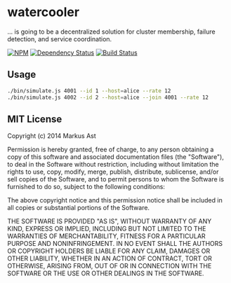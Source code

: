 # watercooler

... is going to be a decentralized solution for cluster membership, failure detection, and service coordination.

[![NPM][npm]](https://npmjs.org/package/watercooler)
[![Dependency Status][dependencies]](https://david-dm.org/rkusa/watercooler)
[![Build Status][travis]](http://travis-ci.org/rkusa/watercooler)

## Usage

```bash
./bin/simulate.js 4001 --id 1 --host=alice --rate 12
./bin/simulate.js 4002 --id 2 --host=alice --join 4001 --rate 12
```

## MIT License

Copyright (c) 2014 Markus Ast

Permission is hereby granted, free of charge, to any person obtaining a copy of this software and associated documentation files (the "Software"), to deal in the Software without restriction, including without limitation the rights to use, copy, modify, merge, publish, distribute, sublicense, and/or sell copies of the Software, and to permit persons to whom the Software is furnished to do so, subject to the following conditions:

The above copyright notice and this permission notice shall be included in all copies or substantial portions of the Software.

THE SOFTWARE IS PROVIDED "AS IS", WITHOUT WARRANTY OF ANY KIND, EXPRESS OR IMPLIED, INCLUDING BUT NOT LIMITED TO THE WARRANTIES OF MERCHANTABILITY, FITNESS FOR A PARTICULAR PURPOSE AND NONINFRINGEMENT. IN NO EVENT SHALL THE AUTHORS OR COPYRIGHT HOLDERS BE LIABLE FOR ANY CLAIM, DAMAGES OR OTHER LIABILITY, WHETHER IN AN ACTION OF CONTRACT, TORT OR OTHERWISE, ARISING FROM, OUT OF OR IN CONNECTION WITH THE SOFTWARE OR THE USE OR OTHER DEALINGS IN THE SOFTWARE.

[npm]: http://img.shields.io/npm/v/watercooler.svg?style=flat
[dependencies]: http://img.shields.io/david/rkusa/watercooler.svg?style=flat
[travis]: http://img.shields.io/travis/rkusa/watercooler.svg?style=flat